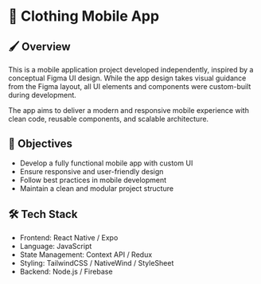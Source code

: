 # 📱 Clothing Mobile App

## 🖌️ Overview
This is a mobile application project developed independently, inspired by a conceptual Figma UI design. While the app design takes visual guidance from the Figma layout, all UI elements and components were custom-built during development.

The app aims to deliver a modern and responsive mobile experience with clean code, reusable components, and scalable architecture.

## 🎯 Objectives
- Develop a fully functional mobile app with custom UI
- Ensure responsive and user-friendly design
- Follow best practices in mobile development
- Maintain a clean and modular project structure

## 🛠️ Tech Stack
- Frontend: React Native / Expo
- Language: JavaScript
- State Management: Context API / Redux
- Styling: TailwindCSS / NativeWind / StyleSheet
- Backend: Node.js / Firebase
